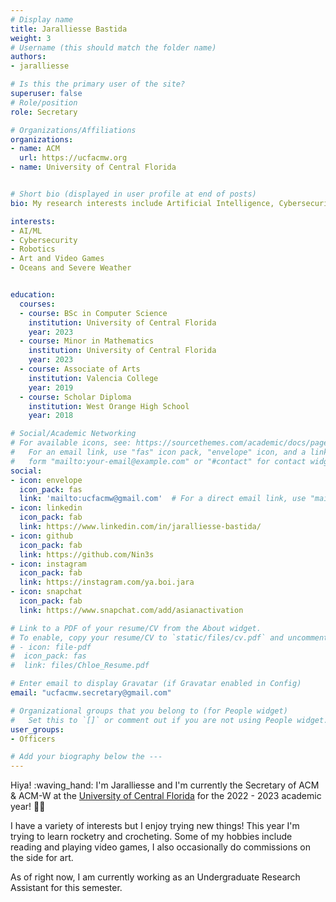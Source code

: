 ```yaml
---
# Display name
title: Jaralliesse Bastida
weight: 3
# Username (this should match the folder name)
authors:
- jaralliesse

# Is this the primary user of the site?
superuser: false
# Role/position
role: Secretary

# Organizations/Affiliations
organizations:
- name: ACM
  url: https://ucfacmw.org
- name: University of Central Florida


# Short bio (displayed in user profile at end of posts)
bio: My research interests include Artificial Intelligence, Cybersecurity, and Robotics

interests:
- AI/ML
- Cybersecurity
- Robotics
- Art and Video Games
- Oceans and Severe Weather


education:
  courses:
  - course: BSc in Computer Science
    institution: University of Central Florida
    year: 2023
  - course: Minor in Mathematics
    institution: University of Central Florida
    year: 2023
  - course: Associate of Arts
    institution: Valencia College
    year: 2019
  - course: Scholar Diploma
    institution: West Orange High School
    year: 2018

# Social/Academic Networking
# For available icons, see: https://sourcethemes.com/academic/docs/page-builder/#icons
#   For an email link, use "fas" icon pack, "envelope" icon, and a link in the
#   form "mailto:your-email@example.com" or "#contact" for contact widget.
social:
- icon: envelope
  icon_pack: fas
  link: 'mailto:ucfacmw@gmail.com'  # For a direct email link, use "mailto:test@example.org".
- icon: linkedin
  icon_pack: fab
  link: https://www.linkedin.com/in/jaralliesse-bastida/
- icon: github
  icon_pack: fab
  link: https://github.com/Nin3s
- icon: instagram
  icon_pack: fab
  link: https://instagram.com/ya.boi.jara
- icon: snapchat
  icon_pack: fab
  link: https://www.snapchat.com/add/asianactivation

# Link to a PDF of your resume/CV from the About widget.
# To enable, copy your resume/CV to `static/files/cv.pdf` and uncomment the lines below.
# - icon: file-pdf
#  icon_pack: fas
#  link: files/Chloe_Resume.pdf

# Enter email to display Gravatar (if Gravatar enabled in Config)
email: "ucfacmw.secretary@gmail.com"

# Organizational groups that you belong to (for People widget)
#   Set this to `[]` or comment out if you are not using People widget.
user_groups:
- Officers

# Add your biography below the ---
---
```


Hiya! :waving_hand: I'm Jaralliesse and I'm currently the Secretary of ACM & ACM-W at the [University of Central Florida](https://www.ucf.edu/) for the 2022 - 2023 academic year! :muscle::triumph:

I have a variety of interests but I enjoy trying new things! This year I'm trying to learn rocketry and crocheting. Some of my hobbies include reading and playing video games, I also occasionally do commissions on the side for art.

As of right now, I am currently working as an Undergraduate Research Assistant for this semester.